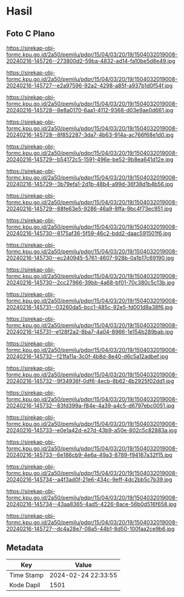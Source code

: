 # Hasil

## Foto C Plano

https://sirekap-obj-formc.kpu.go.id/2a50/pemilu/pdpr/15/04/03/20/19/1504032019008-20240216-145726--273800d2-59ba-4832-ad14-fa10be5d8e49.jpg

https://sirekap-obj-formc.kpu.go.id/2a50/pemilu/pdpr/15/04/03/20/19/1504032019008-20240216-145727--e2a97596-92a2-4298-a85f-a937b1d0f54f.jpg

https://sirekap-obj-formc.kpu.go.id/2a50/pemilu/pdpr/15/04/03/20/19/1504032019008-20240216-145728--8e8a0170-6aa1-4112-9368-d03e9ae0d661.jpg

https://sirekap-obj-formc.kpu.go.id/2a50/pemilu/pdpr/15/04/03/20/19/1504032019008-20240216-145728--8f852287-3da7-4b63-914a-ac766f68e1d0.jpg

https://sirekap-obj-formc.kpu.go.id/2a50/pemilu/pdpr/15/04/03/20/19/1504032019008-20240216-145729--b54172c5-1591-496e-be52-9b8ea641d12e.jpg

https://sirekap-obj-formc.kpu.go.id/2a50/pemilu/pdpr/15/04/03/20/19/1504032019008-20240216-145729--3b79efa1-2d1b-48b4-a99d-36f38d1b4b56.jpg

https://sirekap-obj-formc.kpu.go.id/2a50/pemilu/pdpr/15/04/03/20/19/1504032019008-20240216-145729--88fe63e5-9286-46a9-8ffa-9bc4f73ec951.jpg

https://sirekap-obj-formc.kpu.go.id/2a50/pemilu/pdpr/15/04/03/20/19/1504032019008-20240216-145730--8175af36-5f59-46c2-bdd2-daac591501f6.jpg

https://sirekap-obj-formc.kpu.go.id/2a50/pemilu/pdpr/15/04/03/20/19/1504032019008-20240216-145730--ec240945-5761-4607-928b-0a1b17c69190.jpg

https://sirekap-obj-formc.kpu.go.id/2a50/pemilu/pdpr/15/04/03/20/19/1504032019008-20240216-145730--2cc27966-39bb-4a68-bf01-70c380c5c13b.jpg

https://sirekap-obj-formc.kpu.go.id/2a50/pemilu/pdpr/15/04/03/20/19/1504032019008-20240216-145731--03260da5-bcc1-485c-92e5-fd001d8a38f6.jpg

https://sirekap-obj-formc.kpu.go.id/2a50/pemilu/pdpr/15/04/03/20/19/1504032019008-20240216-145731--e128f2a2-8ba7-4a04-8966-1e154b289bab.jpg

https://sirekap-obj-formc.kpu.go.id/2a50/pemilu/pdpr/15/04/03/20/19/1504032019008-20240216-145732--f21fa11a-3c0f-4b8d-8e40-d6c5a12adbef.jpg

https://sirekap-obj-formc.kpu.go.id/2a50/pemilu/pdpr/15/04/03/20/19/1504032019008-20240216-145732--9f34936f-0df6-4ecb-8b62-4b2925f02dd1.jpg

https://sirekap-obj-formc.kpu.go.id/2a50/pemilu/pdpr/15/04/03/20/19/1504032019008-20240216-145732--83fd399a-f84e-4a39-a4c5-d6797ebc0051.jpg

https://sirekap-obj-formc.kpu.go.id/2a50/pemilu/pdpr/15/04/03/20/19/1504032019008-20240216-145733--e0e1a42d-e27d-43b9-a50e-802c5c82883a.jpg

https://sirekap-obj-formc.kpu.go.id/2a50/pemilu/pdpr/15/04/03/20/19/1504032019008-20240216-145733--6e186cb9-4e6a-49a3-8789-f94167a32f15.jpg

https://sirekap-obj-formc.kpu.go.id/2a50/pemilu/pdpr/15/04/03/20/19/1504032019008-20240216-145734--a4f3ad0f-21e6-434c-9eff-4dc2bb5c7b39.jpg

https://sirekap-obj-formc.kpu.go.id/2a50/pemilu/pdpr/15/04/03/20/19/1504032019008-20240216-145734--43aa8365-4ad5-4226-8ace-56b0d516f658.jpg

https://sirekap-obj-formc.kpu.go.id/2a50/pemilu/pdpr/15/04/03/20/19/1504032019008-20240216-145727--dc4a28e7-08a5-44b1-8d50-100faa2ce9b6.jpg


## Metadata

| Key        | Value               |
| ---------- | ------------------- |
| Time Stamp | 2024-02-24 22:33:55 |
| Kode Dapil | 1501                |



